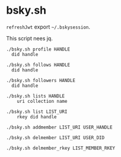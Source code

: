 # bsky.sh

`refreshJwt` export `~/.bskysession`.

This script nees jq.

```
./bsky.sh profile HANDLE
  did handle

./bsky.sh follows HANDLE
  did handle

./bsky.sh followers HANDLE
  did handle

./bsky.sh lists HANDLE
    uri collection name

./bsky.sh list LIST_URI
    rkey did handle

./bsky.sh addmember LIST_URI USER_HANDLE

./bsky.sh delmember LIST_URI USER_DID

./bsky.sh delmember_rkey LIST_MEMBER_RKEY 
```
